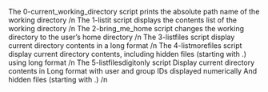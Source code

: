 The 0-current_working_directory script prints the absolute path name of the working  directory /n
The 1-listit script displays the contents list of the working directory /n
The 2-bring_me_home script changes the working directory to the user’s home directory /n
The 3-listfiles script display current directory contents in a long format /n
The 4-listmorefiles script display current directory contents, including hidden files (starting with .) using long format /n
The 5-listfilesdigitonly script  Display current directory contents in Long format with user and group IDs displayed numerically And hidden files (starting with .) /n
